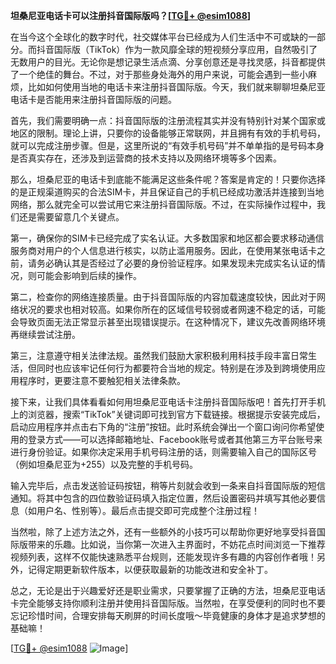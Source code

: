 **坦桑尼亚电话卡可以注册抖音国际版吗？[[TG💪+ @esim1088](https://t.me/s/esim1088)]**

在当今这个全球化的数字时代，社交媒体平台已经成为人们生活中不可或缺的一部分。而抖音国际版（TikTok）作为一款风靡全球的短视频分享应用，自然吸引了无数用户的目光。无论你是想记录生活点滴、分享创意还是寻找灵感，抖音都提供了一个绝佳的舞台。不过，对于那些身处海外的用户来说，可能会遇到一些小麻烦，比如如何使用当地的电话卡来注册抖音国际版。今天，我们就来聊聊坦桑尼亚电话卡是否能用来注册抖音国际版的问题。

首先，我们需要明确一点：抖音国际版的注册流程其实并没有特别针对某个国家或地区的限制。理论上讲，只要你的设备能够正常联网，并且拥有有效的手机号码，就可以完成注册步骤。但是，这里所说的“有效手机号码”并不单单指的是号码本身是否真实存在，还涉及到运营商的技术支持以及网络环境等多个因素。

那么，坦桑尼亚的电话卡到底能不能满足这些条件呢？答案是肯定的！只要你选择的是正规渠道购买的合法SIM卡，并且保证自己的手机已经成功激活并连接到当地网络，那么就完全可以尝试用它来注册抖音国际版。不过，在实际操作过程中，我们还是需要留意几个关键点。

第一，确保你的SIM卡已经完成了实名认证。大多数国家和地区都会要求移动通信服务商对用户的个人信息进行核实，以防止滥用服务。因此，在使用某张电话卡之前，请务必确认其是否经过了必要的身份验证程序。如果发现未完成实名认证的情况，则可能会影响到后续的操作。

第二，检查你的网络连接质量。由于抖音国际版的内容加载速度较快，因此对于网络状况的要求也相对较高。如果你所在的区域信号较弱或者网速不稳定的话，可能会导致页面无法正常显示甚至出现错误提示。在这种情况下，建议先改善网络环境再继续尝试注册。

第三，注意遵守相关法律法规。虽然我们鼓励大家积极利用科技手段丰富日常生活，但同时也应该牢记任何行为都要符合当地的规定。特别是在涉及到跨境使用应用程序时，更要注意不要触犯相关法律条款。

接下来，让我们具体看看如何用坦桑尼亚电话卡注册抖音国际版吧！首先打开手机上的浏览器，搜索“TikTok”关键词即可找到官方下载链接。根据提示安装完成后，启动应用程序并点击右下角的“注册”按钮。此时系统会弹出一个窗口询问你希望使用的登录方式——可以选择邮箱地址、Facebook账号或者其他第三方平台账号来进行身份验证。如果你决定采用手机号码注册的话，则需要输入自己的国际区号（例如坦桑尼亚为+255）以及完整的手机号码。

输入完毕后，点击发送验证码按钮，稍等片刻就会收到一条来自抖音国际版的短信通知。将其中包含的四位数验证码填入指定位置，然后设置密码并填写其他必要信息（如用户名、性别等）。最后点击提交即可完成整个注册过程！

当然啦，除了上述方法之外，还有一些额外的小技巧可以帮助你更好地享受抖音国际版带来的乐趣。比如说，当你第一次进入主界面时，不妨花点时间浏览一下推荐视频列表，这样不仅能快速熟悉平台规则，还能发现许多有趣的内容创作者哦！另外，记得定期更新软件版本，以便获取最新的功能改进和安全补丁。

总之，无论是出于兴趣爱好还是职业需求，只要掌握了正确的方法，坦桑尼亚电话卡完全能够支持你顺利注册并使用抖音国际版。当然啦，在享受便利的同时也不要忘记珍惜时间，合理安排每天刷屏的时间长度哦～毕竟健康的身体才是追求梦想的基础嘛！

[[TG💪+ @esim1088](https://t.me/s/esim1088) ![Image](https://i.postimg.cc/4NQfJmqS/Snipaste-2025-05-13-00-14-12.png)]